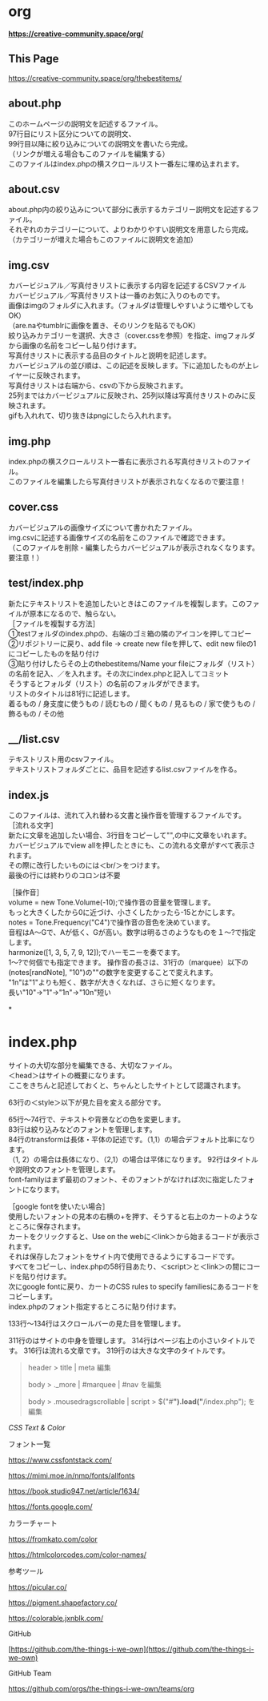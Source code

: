 # org
**https://creative-community.space/org/**

## This Page
https://creative-community.space/org/thebestitems/


## about.php
このホームページの説明文を記述するファイル。<br>
97行目にリスト区分についての説明文、<br>
99行目以降に絞り込みについての説明文を書いたら完成。<br>
（リンクが増える場合もこのファイルを編集する）<br>
このファイルはindex.phpの横スクロールリスト一番左に埋め込まれます。<br>

## about.csv
about.php内の絞り込みについて部分に表示するカテゴリー説明文を記述するファイル。<br>
それぞれのカテゴリーについて、よりわかりやすい説明文を用意したら完成。<br>
（カテゴリーが増えた場合もこのファイルに説明文を追加）

## img.csv
カバービジュアル／写真付きリストに表示する内容を記述するCSVファイル<br>
カバービジュアル／写真付きリストは一番のお気に入りのものです。<br>
画像はimgのフォルダに入れます。（フォルダは管理しやすいように増やしてもOK）<br>
（are.naやtumblrに画像を置き、そのリンクを貼るでもOK）<br>
絞り込みカテゴリーを選択、大きさ（cover.cssを参照）を指定、imgフォルダから画像の名前をコピーし貼り付けます。<br>
写真付きリストに表示する品目のタイトルと説明を記述します。<br>
カバービジュアルの並び順は、この記述を反映します。下に追加したものが上レイヤーに反映されます。<br>
写真付きリストは右端から、csvの下から反映されます。<br>
25列まではカバービジュアルに反映され、25列以降は写真付きリストのみに反映されます。<br>
gifも入れれて、切り抜きはpngにしたら入れれます。<br>
## img.php
index.phpの横スクロールリスト一番右に表示される写真付きリストのファイル。<br>
このファイルを編集したら写真付きリストが表示されなくなるので要注意！<br>

## cover.css
カバービジュアルの画像サイズについて書かれたファイル。<br>
img.csvに記述する画像サイズの名前をこのファイルで確認できます。<br>
（このファイルを削除・編集したらカバービジュアルが表示されなくなります。要注意！）<br>

## test/index.php 
新たにテキストリストを追加したいときはこのファイルを複製します。このファイルが原本になるので、触らない。<br>
［ファイルを複製する方法］<br>
①testフォルダのindex.phpの、右端のゴミ箱の隣のアイコンを押してコピー<br>
②リポジトリーに戻り、add file → create new fileを押して、edit new fileの1にコピーしたものを貼り付け<br>
③貼り付けしたらその上のthebestitems/Name your fileにフォルダ（リスト）の名前を記入、／を入れます。その次にindex.phpと記入してコミット<br>
そうするとフォルダ（リスト）の名前のフォルダができます。<br>
リストのタイトルは81行に記述します。<br>
着るもの / 身支度に使うもの / 読むもの / 聞くもの / 見るもの / 家で使うもの / 飾るもの / その他

## __/list.csv
テキストリスト用のcsvファイル。<br>
テキストリストフォルダごとに、品目を記述するlist.csvファイルを作る。

## index.js
このファイルは、流れて入れ替わる文書と操作音を管理するファイルです。<br>
［流れる文字］<br>
新たに文章を追加したい場合、3行目をコピーして"",の中に文章をいれます。<br>
カバービジュアルでview allを押したときにも、この流れる文章がすべて表示されます。<br>
その際に改行したいものには＜br/＞をつけます。<br>
最後の行には終わりのコロンは不要<br>

［操作音］<br>
volume = new Tone.Volume(-10);で操作音の音量を管理します。<br>
もっと大きくしたから0に近づけ、小さくしたかったら-15とかにします。<br>
notes = Tone.Frequency("C4")で操作音の音色を決めています。<br>
音程はA〜Gで、Aが低く、Gが高い。数字は明るさのようなものを１〜?で指定します。<br>
harmonize([1, 3, 5, 7, 9, 12]);でハーモニーを奏でます。<br>
1〜?で何個でも指定できます。
操作音の長さは、31行の（marquee）以下の(notes[randNote], "10")の""の数字を変更することで変えれます。<br>
"1n"は"1"よりも短く、数字が大きくなれば、さらに短くなります。<br>
長い"10"→"1"→"1n"→"10n"短い<br>


*　　


# index.php
サイトの大切な部分を編集できる、大切なファイル。<br>
＜head＞はサイトの概要になります。<br>
ここをきちんと記述しておくと、ちゃんとしたサイトとして認識されます。<br>
  
63行の＜style＞以下が見た目を変える部分です。<br>

65行〜74行で、テキストや背景などの色を変更します。<br>
83行は絞り込みなどのフォントを管理します。<br>
84行のtransformは長体・平体の記述です。（1,1）の場合デフォルト比率になります。<br>
（1, 2）の場合は長体になり、（2,1）の場合は平体になります。
92行はタイトルや説明文のフォントを管理します。<br>
font-familyはまず最初のフォント、そのフォントがなければ次に指定したフォントになります。<br>

［google fontを使いたい場合］<br>
使用したいフォントの見本の右横の+を押す、そうすると右上のカートのようなところに保存されます。<br>
カートをクリックすると、Use on the webに＜link＞から始まるコードが表示されます。<br>
それは保存したフォントをサイト内で使用できるようにするコードです。<br>
すべてをコピーし、index.phpの58行目あたり、＜script＞と＜link＞の間にコードを貼り付けます。<br>
次にgoogle fontに戻り、カートのCSS rules to specify familiesにあるコードをコピーします。<br>
index.phpのフォント指定するところに貼り付けます。<br>

  
133行〜134行はスクロールバーの見た目を管理します。<br>
  
311行の<body>はサイトの中身を管理します。
314行はページ右上の小さいタイトルです。
316行は流れる文章です。
319行のは大きな文字のタイトルです。
  
> header > title | meta 編集
> 
> body > ._more | #marquee | #nav を編集
> 
> body > .mousedragscrollable | script > $("#__").load("__/index.php"); を編集
> 


*CSS Text & Color*

フォント一覧

https://www.cssfontstack.com/

https://mimi.moe.in/nmp/fonts/allfonts

https://book.studio947.net/article/1634/

https://fonts.google.com/


カラーチャート

https://fromkato.com/color

https://htmlcolorcodes.com/color-names/


参考ツール

https://picular.co/

https://pigment.shapefactory.co/

https://colorable.jxnblk.com/



GitHub

[https://github.com/the-things-i-we-own](https://github.com/the-things-i-we-own)


GitHub Team

https://github.com/orgs/the-things-i-we-own/teams/org
